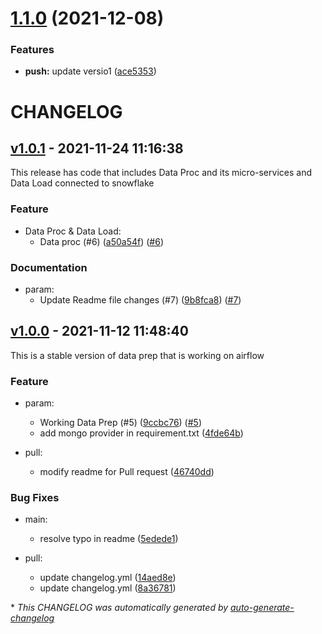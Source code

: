 # [1.1.0](https://github.com/DeloitteHux/hxp-cdm-airflow/compare/v1.0.1...v1.1.0) (2021-12-08)


### Features

* **push:** update versio1 ([ace5353](https://github.com/DeloitteHux/hxp-cdm-airflow/commit/ace53530bfdb34f9ec12ef65a1d17d29aac2ae4c))

# CHANGELOG

## [v1.0.1](https://github.com/DeloitteHux/hxp-cdm-airflow/releases/tag/v1.0.1) - 2021-11-24 11:16:38

This release has code that includes Data Proc and its micro-services and Data Load connected to snowflake 

### Feature

- Data Proc & Data Load:
  - Data proc (#6) ([a50a54f](https://github.com/DeloitteHux/hxp-cdm-airflow/commit/a50a54fdf1b4efd2cf78252bfa08dd6baa9b79e9)) ([#6](https://github.com/DeloitteHux/hxp-cdm-airflow/pull/6))

### Documentation

- param:
  - Update Readme file changes (#7) ([9b8fca8](https://github.com/DeloitteHux/hxp-cdm-airflow/commit/9b8fca8b0a01e649d0eb7df8eba8c4a54741ba82)) ([#7](https://github.com/DeloitteHux/hxp-cdm-airflow/pull/7))

## [v1.0.0](https://github.com/DeloitteHux/hxp-cdm-airflow/releases/tag/v1.0.0) - 2021-11-12 11:48:40

This is a stable version of data prep that is working on airflow

### Feature

- param:
  - Working Data Prep (#5) ([9ccbc76](https://github.com/DeloitteHux/hxp-cdm-airflow/commit/9ccbc769031a3a53fd48bea09ed471cdd41740a6)) ([#5](https://github.com/DeloitteHux/hxp-cdm-airflow/pull/5))
  - add mongo provider in requirement.txt ([4fde64b](https://github.com/DeloitteHux/hxp-cdm-airflow/commit/4fde64b9edecedb94f81e310c4a610f89516dbe7))

- pull:
  - modify readme for Pull request ([46740dd](https://github.com/DeloitteHux/hxp-cdm-airflow/commit/46740ddc5b1147ca0281263b7fadb7891319af46))

### Bug Fixes

- main:
  - resolve typo in readme ([5edede1](https://github.com/DeloitteHux/hxp-cdm-airflow/commit/5edede142c151ad83bb835c31255cb47e3f968f4))

- pull:
  - update changelog.yml  ([14aed8e](https://github.com/DeloitteHux/hxp-cdm-airflow/commit/14aed8ee141ebe2a579ebbdad9120b6e3cc83407))
  - update changelog.yml ([8a36781](https://github.com/DeloitteHux/hxp-cdm-airflow/commit/8a36781bb4ccdda51bd93b5009e93ceea4551b80))

\* *This CHANGELOG was automatically generated by [auto-generate-changelog](https://github.com/BobAnkh/auto-generate-changelog)*
